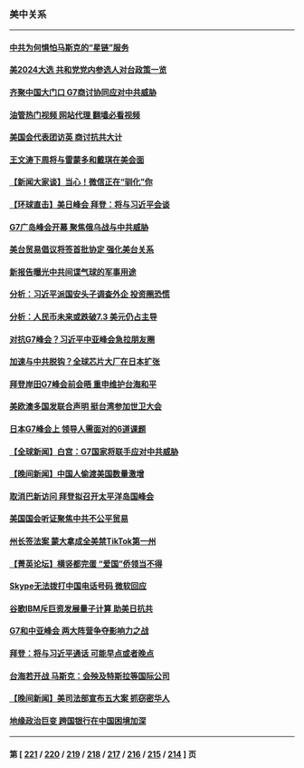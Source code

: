 ### 美中关系
---
#### [中共为何惧怕马斯克的“星链”服务](../../pages/nf1412576/n14000539.md?05200845) 
#### [美2024大选 共和党党内参选人对台政策一览](../../pages/nf1412576/n14000508.md?05200845) 
#### [齐聚中国大门口 G7商讨协同应对中共威胁](../../pages/nf1412576/n14000467.md?05200845) 
#### [油管热门视频 网站代理 翻墙必看视频](http://138.2.39.72:81/youtube.html?epic-marker?05200845)
#### [美国会代表团访英 商讨抗共大计](../../pages/nf1412576/n14000478.md?05200845) 
#### [王文涛下周将与雷蒙多和戴琪在美会面](../../pages/nf1412576/n14000433.md?05200845) 
#### [【新闻大家谈】当心！微信正在“驯化”你](../../pages/nf1412576/n14000366.md?05200845) 
#### [【环球直击】美日峰会 拜登：将与习近平会谈](../../pages/nf1412576/n13999860.md?05200845) 
#### [G7广岛峰会开幕 聚焦俄乌战与中共威胁](../../pages/nf1412576/n14000135.md?05200845) 
#### [美台贸易倡议将签首批协定 强化美台关系](../../pages/nf1412576/n14000054.md?05200845) 
#### [新报告曝光中共间谍气球的军事用途](../../pages/nf1412576/n13999698.md?05200845) 
#### [分析：习近平派国安头子调查外企 投资圈恐慌](../../pages/nf1412576/n13999827.md?05200845) 
#### [分析：人民币未来或跌破7.3 美元仍占主导](../../pages/nf1412576/n13999825.md?05200845) 
#### [对抗G7峰会？习近平中亚峰会急拉朋友圈](../../pages/nf1412576/n13998969.md?05200845) 
#### [加速与中共脱钩？全球芯片大厂在日本扩张](../../pages/nf1412576/n13999797.md?05200845) 
#### [拜登岸田G7峰会前会晤 重申维护台海和平](../../pages/nf1412576/n13999686.md?05200845) 
#### [美欧澳多国发联合声明 挺台湾参加世卫大会](../../pages/nf1412576/n13999605.md?05200845) 
#### [日本G7峰会上 领导人需面对的6道课题](../../pages/nf1412576/n13999536.md?05200845) 
#### [【全球新闻】白宫：G7国家将联手应对中共威胁](../../pages/nf1412576/n13999510.md?05200845) 
#### [【晚间新闻】中国人偷渡美国数量激增](../../pages/nf1412576/n13999511.md?05200845) 
#### [取消巴新访问 拜登拟召开太平洋岛国峰会](../../pages/nf1412576/n13999397.md?05200845) 
#### [美国国会听证聚焦中共不公平贸易](../../pages/nf1412576/n13999121.md?05200845) 
#### [州长签法案 蒙大拿成全美禁TikTok第一州](../../pages/nf1412576/n13999324.md?05200845) 
#### [【菁英论坛】横竖都完蛋 “爱国”侨领当不得](../../pages/nf1412576/n13999230.md?05200845) 
#### [Skype无法拨打中国电话号码 微软回应](../../pages/nf1412576/n13999239.md?05200845) 
#### [谷歌IBM斥巨资发展量子计算 助美日抗共](../../pages/nf1412576/n13999101.md?05200845) 
#### [G7和中亚峰会 两大阵营争夺影响力之战](../../pages/nf1412576/n13999040.md?05200845) 
#### [拜登：将与习近平通话 可能早点或者晚点](../../pages/nf1412576/n13999078.md?05200845) 
#### [台海若开战 马斯克：会殃及特斯拉等国际公司](../../pages/nf1412576/n13998957.md?05200845) 
#### [【晚间新闻】美司法部宣布五大案 抓窃密华人](../../pages/nf1412576/n13998792.md?05200845) 
#### [地缘政治巨变 跨国银行在中国困境加深](../../pages/nf1412576/n13998642.md?05200845) 

---
#### 第 [ [221](./221.md?05200845) / [220](./220.md?05200845) / [219](./219.md?05200845) / [218](./218.md?05200845) / [217](./217.md?05200845) / [216](./216.md?05200845) / [215](./215.md?05200845) / [214](./214.md?05200845) ] 页
